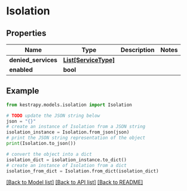 # Isolation


## Properties

Name | Type | Description | Notes
------------ | ------------- | ------------- | -------------
**denied_services** | [**List[ServiceType]**](ServiceType.md) |  | 
**enabled** | **bool** |  | 

## Example

```python
from kestrapy.models.isolation import Isolation

# TODO update the JSON string below
json = "{}"
# create an instance of Isolation from a JSON string
isolation_instance = Isolation.from_json(json)
# print the JSON string representation of the object
print(Isolation.to_json())

# convert the object into a dict
isolation_dict = isolation_instance.to_dict()
# create an instance of Isolation from a dict
isolation_from_dict = Isolation.from_dict(isolation_dict)
```
[[Back to Model list]](../README.md#documentation-for-models) [[Back to API list]](../README.md#documentation-for-api-endpoints) [[Back to README]](../README.md)


